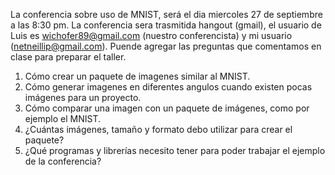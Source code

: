 La conferencia sobre uso de MNIST, será el dia miercoles 27 de septiembre a las 8:30 pm.  La conferencia sera trasmitida hangout (gmail), el usuario de Luis es wichofer89@gmail.com (nuestro conferencista) y mi usuario (netneillip@gmail.com).   Puende agregar las preguntas que comentamos en clase para preparar el taller.

1. Cómo crear un paquete de imagenes similar al MNIST.
2. Cómo generar imagenes en diferentes angulos cuando existen pocas imágenes para un proyecto.
3. Cómo comparar una imagen con un paquete de imágenes, como por ejemplo el MNIST.
4. ¿Cuántas imágenes, tamaño y formato debo utilizar para crear el paquete?
5. ¿Qué programas y librerías necesito tener para poder trabajar el ejemplo de la conferencia?


